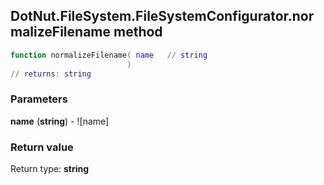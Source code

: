 ## DotNut.FileSystem.FileSystemConfigurator.normalizeFilename method


```lua
function normalizeFilename( name   // string
                          )
// returns: string
```


### Parameters

**name** (**string**) - ![name]

### Return value

Return type: **string**


